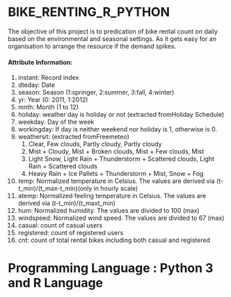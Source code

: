 # BIKE_RENTING_R_PYTHON
The objective of this project is to predication of bike rental count on daily based on the environmental and seasonal settings. As it gets easy for an organisation to arrange the resource if the demand spikes.

#### Attribute Information:
1. instant: Record index
2. dteday: Date
3. season: Season (1:springer, 2:summer, 3:fall, 4:winter)
4. yr: Year (0: 2011, 1:2012)
5. mnth: Month (1 to 12)
6. holiday: weather day is holiday or not (extracted fromHoliday Schedule)
7. weekday: Day of the week
8. workingday: If day is neither weekend nor holiday is 1, otherwise is 0.
9. weathersit: (extracted fromFreemeteo)
    1. Clear, Few clouds, Partly cloudy, Partly cloudy
    2. Mist + Cloudy, Mist + Broken clouds, Mist + Few clouds, Mist
    3. Light Snow, Light Rain + Thunderstorm + Scattered clouds, Light Rain + Scattered clouds
    4. Heavy Rain + Ice Pallets + Thunderstorm + Mist, Snow + Fog
10. temp: Normalized temperature in Celsius. The values are derived via (t-t_min)/(t_max-t_min)(only in hourly scale)
11. atemp: Normalized feeling temperature in Celsius. The values are derived via (t-t_min)/(t_maxt_min)
12. hum: Normalized humidity. The values are divided to 100 (max)
13. windspeed: Normalized wind speed. The values are divided to 67 (max)
14. casual: count of casual users
15. registered: count of registered users
16. cnt: count of total rental bikes including both casual and registered


# Programming Language : Python 3 and R Language
